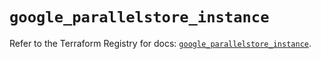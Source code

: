# `google_parallelstore_instance`

Refer to the Terraform Registry for docs: [`google_parallelstore_instance`](https://registry.terraform.io/providers/hashicorp/google/6.33.0/docs/resources/parallelstore_instance).
